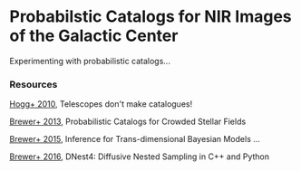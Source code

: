 # Probabilstic Catalogs for NIR Images of the Galactic Center

Experimenting with probabilistic catalogs...

### Resources

[Hogg+ 2010](https://arxiv.org/abs/1008.0738), Telescopes don't make catalogues!

[Brewer+ 2013](https://arxiv.org/abs/1211.5805), Probabilistic Catalogs for Crowded Stellar Fields


[Brewer+ 2015](https://arxiv.org/abs/1411.3921), Inference for Trans-dimensional Bayesian Models ...

[Brewer+ 2016](https://arxiv.org/abs/1606.03757), DNest4: Diffusive Nested Sampling in C++ and Python

